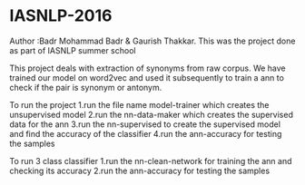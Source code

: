 # IASNLP-2016
Author :Badr Mohammad Badr &amp; Gaurish Thakkar. This was the project done as part of IASNLP summer school

This project deals with extraction of synonyms from raw corpus. We have trained our model on word2vec and used it subsequently to train a ann to check if the pair is synonym or antonym.

To run the project 
1.run the file name model-trainer which creates the unsupervised model
2.run the nn-data-maker which creates the supervised data for the ann
3.run the nn-supervised to create the supervised model and find the accuracy of the classifier
4.run the ann-accuracy for testing the samples

To run 3 class classifier 
1.run the nn-clean-network for training the ann and checking its accuracy
2.run the ann-accuracy for testing the samples
